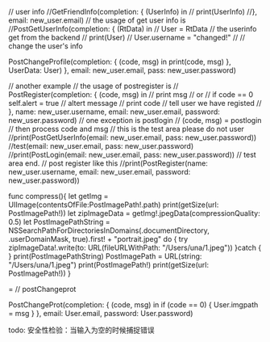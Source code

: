 // user info
//GetFriendInfo(completion: { (UserInfo) in
//    print(UserInfo)
//}, email: new_user.email)
// the usage of get user info is
//PostGetUserInfo(completion: { (RtData) in
//    User = RtData // the userinfo get from the backend
//    print(User)
//    User.username = "changed!"
//    // change the user's info

   PostChangeProfile(completion: { (code, msg) in
        print(code, msg)
    }, UserData: User)
}, email: new_user.email, pass: new_user.password)

// another example
// the usage of postregister is
// PostRegister(completion: { (code, msg) in
    // print msg
    // or // if code == 0 self.alert = true
    // altert message
    // print code
    // tell user we have registed
// }, name: new_user.username, email: new_user.email, password: new_user.password)
// one exception is postlogin
// (code, msg) = postlogin
// then process code and msg
// this is the test area please do not user
//print(PostGetUserInfo(email: new_user.email, pass: new_user.password))
//test(email: new_user.email, pass: new_user.password)
//print(PostLogin(email: new_user.email, pass: new_user.password))
// test area end.
// post register like this
//print(PostRegister(name: new_user.username, email: new_user.email, password: new_user.password))


func compress(){
    let getImg = UIImage(contentsOfFile:PostImagePath!.path)
    print(getSize(url: PostImagePath!))
    let zipImageData = getImg!.jpegData(compressionQuality: 0.5)
    let PostImagePathString = NSSearchPathForDirectoriesInDomains(.documentDirectory, .userDomainMask, true).first! + "portrait.jpeg"
    do {
        try zipImageData!.write(to: URL(fileURLWithPath: "/Users/una/1.jpeg"))
    }catch {
    }
    print(PostImagePathString)
    PostImagePath = URL(string: "/Users/una/1.jpeg")
    print(PostImagePath!)
    print(getSize(url: PostImagePath!))
}


=
// postChangeprot 


PostChangeProt(completion: { (code, msg) in
    if (code == 0) {
        User.imgpath = msg
    }
}, email: User.email, password: User.password)



todo: 安全性检验：当输入为空的时候捕捉错误

